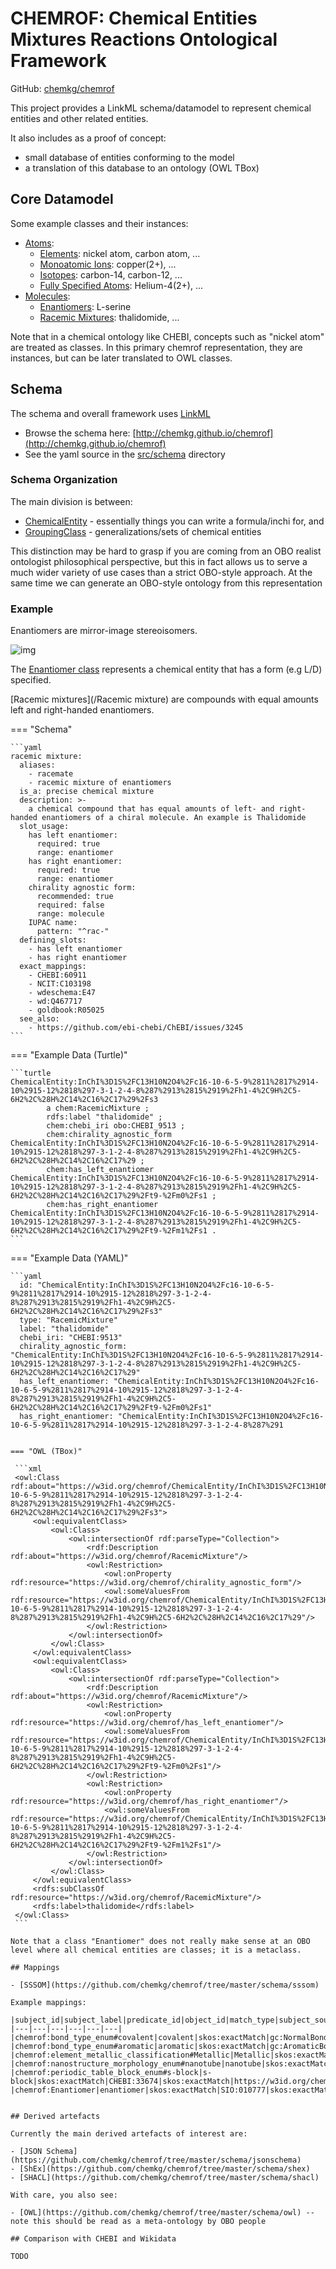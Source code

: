 # CHEMROF: Chemical Entities Mixtures Reactions Ontological Framework

GitHub: [chemkg/chemrof](https://github.com/chemkg/chemrof)

This project provides a LinkML schema/datamodel to represent chemical entities and other related entities.

It also includes as a proof of concept:

 - small database of entities conforming to the model
 - a translation of this database to an ontology (OWL TBox)

## Core Datamodel

Some example classes and their instances:

 - [Atoms](https://w3id.org/chemrof/Atom):
    - [Elements](https://w3id.org/chemrof/ChemicalElement): nickel atom, carbon atom, ...
    - [Monoatomic Ions](https://w3id.org/chemrof/MonoatomicIon): copper(2+), ...
    - [Isotopes](https://w3id.org/chemrof/Isotope): carbon-14, carbon-12, ...
    - [Fully Specified Atoms](https://w3id.org/chemrof/FullySpecifiedAtom): Helium-4(2+), ...
 - [Molecules](https://w3id.org/chemrof/Molecule):
    - [Enantiomers](https://w3id.org/chemrof/Enantiomer): L-serine
    - [Racemic Mixtures](https://w3id.org/chemrof/RacemicMixture): thalidomide, ...

Note that in a chemical ontology like CHEBI, concepts such as "nickel
atom" are treated as classes. In this primary chemrof representation,
they are instances, but can be later translated to OWL classes.

## Schema

The schema and overall framework uses [LinkML](https://linkml.io/linkml)

 * Browse the schema here: [http://chemkg.github.io/chemrof](http://chemkg.github.io/chemrof)
 * See the yaml source in the [src/schema](https://github.com/chemkg/chemrof/blob/master/src/schema) directory

### Schema Organization

The main division is between:

 * [ChemicalEntity](/ChemicalEntity/) - essentially things you can write a formula/inchi for, and
 * [GroupingClass](/GroupingClass/) - generalizations/sets of chemical entities

This distinction may be hard to grasp if you are coming from an OBO
realist ontologist philosophical perspective, but this in fact allows
us to serve a much wider variety of use cases than a strict OBO-style
approach. At the same time we can generate an OBO-style ontology from this representation

### Example

Enantiomers are mirror-image stereoisomers.

![img](https://upload.wikimedia.org/wikipedia/commons/thumb/0/08/Thalidomide_enantiomers.svg/400px-Thalidomide_enantiomers.svg.png)

The [Enantiomer class](/Enantiomer) represents a chemical entity that has a form (e.g L/D) specified.

[Racemic mixtures](/Racemic mixture) are compounds with equal amounts left and right-handed enantiomers. 

=== "Schema"

    ```yaml
    racemic mixture:
      aliases:
        - racemate
        - racemic mixture of enantiomers
      is_a: precise chemical mixture
      description: >-
        a chemical compound that has equal amounts of left- and right-handed enantiomers of a chiral molecule. An example is Thalidomide
      slot_usage:
        has left enantiomer:
          required: true
          range: enantiomer
        has right enantiomer:
          required: true
          range: enantiomer
        chirality agnostic form:
          recommended: true
          required: false
          range: molecule
        IUPAC name:
          pattern: "^rac-"
      defining_slots:
        - has left enantiomer
        - has right enantiomer
      exact_mappings:
        - CHEBI:60911
        - NCIT:C103198
        - wdeschema:E47
        - wd:Q467717
        - goldbook:R05025
      see_also:
        - https://github.com/ebi-chebi/ChEBI/issues/3245
    ```

=== "Example Data (Turtle)"

    ```turtle
    ChemicalEntity:InChI%3D1S%2FC13H10N2O4%2Fc16-10-6-5-9%2811%2817%2914-10%2915-12%2818%297-3-1-2-4-8%287%2913%2815%2919%2Fh1-4%2C9H%2C5-6H2%2C%28H%2C14%2C16%2C17%29%2Fs3
            a chem:RacemicMixture ;
            rdfs:label "thalidomide" ;
            chem:chebi_iri obo:CHEBI_9513 ;
            chem:chirality_agnostic_form ChemicalEntity:InChI%3D1S%2FC13H10N2O4%2Fc16-10-6-5-9%2811%2817%2914-10%2915-12%2818%297-3-1-2-4-8%287%2913%2815%2919%2Fh1-4%2C9H%2C5-6H2%2C%28H%2C14%2C16%2C17%29 ;
            chem:has_left_enantiomer ChemicalEntity:InChI%3D1S%2FC13H10N2O4%2Fc16-10-6-5-9%2811%2817%2914-10%2915-12%2818%297-3-1-2-4-8%287%2913%2815%2919%2Fh1-4%2C9H%2C5-6H2%2C%28H%2C14%2C16%2C17%29%2Ft9-%2Fm0%2Fs1 ;
            chem:has_right_enantiomer ChemicalEntity:InChI%3D1S%2FC13H10N2O4%2Fc16-10-6-5-9%2811%2817%2914-10%2915-12%2818%297-3-1-2-4-8%287%2913%2815%2919%2Fh1-4%2C9H%2C5-6H2%2C%28H%2C14%2C16%2C17%29%2Ft9-%2Fm1%2Fs1 .
    ```

=== "Example Data (YAML)"

    ```yaml
      id: "ChemicalEntity:InChI%3D1S%2FC13H10N2O4%2Fc16-10-6-5-9%2811%2817%2914-10%2915-12%2818%297-3-1-2-4-8%287%2913%2815%2919%2Fh1-4%2C9H%2C5-6H2%2C%28H%2C14%2C16%2C17%29%2Fs3"
      type: "RacemicMixture"
      label: "thalidomide"
      chebi_iri: "CHEBI:9513"
      chirality_agnostic_form: "ChemicalEntity:InChI%3D1S%2FC13H10N2O4%2Fc16-10-6-5-9%2811%2817%2914-10%2915-12%2818%297-3-1-2-4-8%287%2913%2815%2919%2Fh1-4%2C9H%2C5-6H2%2C%28H%2C14%2C16%2C17%29"
      has_left_enantiomer: "ChemicalEntity:InChI%3D1S%2FC13H10N2O4%2Fc16-10-6-5-9%2811%2817%2914-10%2915-12%2818%297-3-1-2-4-8%287%2913%2815%2919%2Fh1-4%2C9H%2C5-6H2%2C%28H%2C14%2C16%2C17%29%2Ft9-%2Fm0%2Fs1"
      has_right_enantiomer: "ChemicalEntity:InChI%3D1S%2FC13H10N2O4%2Fc16-10-6-5-9%2811%2817%2914-10%2915-12%2818%297-3-1-2-4-8%287%291
   ``````

=== "OWL (TBox)"

    ```xml
    <owl:Class rdf:about="https://w3id.org/chemrof/ChemicalEntity/InChI%3D1S%2FC13H10N2O4%2Fc16-10-6-5-9%2811%2817%2914-10%2915-12%2818%297-3-1-2-4-8%287%2913%2815%2919%2Fh1-4%2C9H%2C5-6H2%2C%28H%2C14%2C16%2C17%29%2Fs3">
        <owl:equivalentClass>
            <owl:Class>
                <owl:intersectionOf rdf:parseType="Collection">
                    <rdf:Description rdf:about="https://w3id.org/chemrof/RacemicMixture"/>
                    <owl:Restriction>
                        <owl:onProperty rdf:resource="https://w3id.org/chemrof/chirality_agnostic_form"/>
                        <owl:someValuesFrom rdf:resource="https://w3id.org/chemrof/ChemicalEntity/InChI%3D1S%2FC13H10N2O4%2Fc16-10-6-5-9%2811%2817%2914-10%2915-12%2818%297-3-1-2-4-8%287%2913%2815%2919%2Fh1-4%2C9H%2C5-6H2%2C%28H%2C14%2C16%2C17%29"/>
                    </owl:Restriction>
                </owl:intersectionOf>
            </owl:Class>
        </owl:equivalentClass>
        <owl:equivalentClass>
            <owl:Class>
                <owl:intersectionOf rdf:parseType="Collection">
                    <rdf:Description rdf:about="https://w3id.org/chemrof/RacemicMixture"/>
                    <owl:Restriction>
                        <owl:onProperty rdf:resource="https://w3id.org/chemrof/has_left_enantiomer"/>
                        <owl:someValuesFrom rdf:resource="https://w3id.org/chemrof/ChemicalEntity/InChI%3D1S%2FC13H10N2O4%2Fc16-10-6-5-9%2811%2817%2914-10%2915-12%2818%297-3-1-2-4-8%287%2913%2815%2919%2Fh1-4%2C9H%2C5-6H2%2C%28H%2C14%2C16%2C17%29%2Ft9-%2Fm0%2Fs1"/>
                    </owl:Restriction>
                    <owl:Restriction>
                        <owl:onProperty rdf:resource="https://w3id.org/chemrof/has_right_enantiomer"/>
                        <owl:someValuesFrom rdf:resource="https://w3id.org/chemrof/ChemicalEntity/InChI%3D1S%2FC13H10N2O4%2Fc16-10-6-5-9%2811%2817%2914-10%2915-12%2818%297-3-1-2-4-8%287%2913%2815%2919%2Fh1-4%2C9H%2C5-6H2%2C%28H%2C14%2C16%2C17%29%2Ft9-%2Fm1%2Fs1"/>
                    </owl:Restriction>
                </owl:intersectionOf>
            </owl:Class>
        </owl:equivalentClass>
        <rdfs:subClassOf rdf:resource="https://w3id.org/chemrof/RacemicMixture"/>
        <rdfs:label>thalidomide</rdfs:label>
    </owl:Class>
    ```

Note that a class "Enantiomer" does not really make sense at an OBO level where all chemical entities are classes; it is a metaclass.

## Mappings

 - [SSSOM](https://github.com/chemkg/chemrof/tree/master/schema/sssom)

Example mappings:

|subject_id|subject_label|predicate_id|object_id|match_type|subject_source|
|---|---|---|---|---|---|
|chemrof:bond_type_enum#covalent|covalent|skos:exactMatch|gc:NormalBond|skos:exactMatch|https://w3id.org/chemrof|
|chemrof:bond_type_enum#aromatic|aromatic|skos:exactMatch|gc:AromaticBond|skos:exactMatch|https://w3id.org/chemrof|
|chemrof:element_metallic_classification#Metallic|Metallic|skos:exactMatch|damlpt:Metallic|skos:exactMatch|https://w3id.org/chemrof|
|chemrof:nanostructure_morphology_enum#nanotube|nanotube|skos:exactMatch|CHEBI:50796|skos:exactMatch|https://w3id.org/chemrof|
|chemrof:periodic_table_block_enum#s-block|s-block|skos:exactMatch|CHEBI:33674|skos:exactMatch|https://w3id.org/chemrof|
|chemrof:Enantiomer|enantiomer|skos:exactMatch|SIO:010777|skos:exactMatch|https://w3id.org/chemrof|


## Derived artefacts

Currently the main derived artefacts of interest are:

 - [JSON Schema](https://github.com/chemkg/chemrof/tree/master/schema/jsonschema)
 - [ShEx](https://github.com/chemkg/chemrof/tree/master/schema/shex)
 - [SHACL](https://github.com/chemkg/chemrof/tree/master/schema/shacl)

With care, you also see:

 - [OWL](https://github.com/chemkg/chemrof/tree/master/schema/owl) -- note this should be read as a meta-ontology by OBO people

## Comparison with CHEBI and Wikidata

TODO
